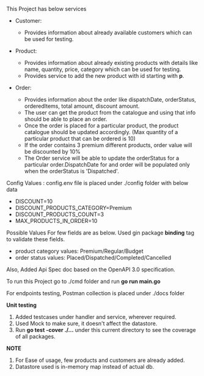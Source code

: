 This Project has below services

- Customer:
   - Provides information about already available customers which can be used for testing.

- Product:
   - Provides information about already existing products with details like name, quantity, price, category which can be used for testing.
   - Provides service to add the new product with id starting with **p**.

- Order:
   - Provides information about the order like dispatchDate, orderStatus, orderedItems, total amount, discount amount.
   - The user can get the product from the catalogue and using that info should be able to place an order.
   - Once the order is placed for a particular product, the product catalogue should be updated accordingly.
     (Max quantity of a particular product that can be ordered is 10)
   - If the order contains 3 premium different products, order value will be discounted by 10%
   - The Order service will be able to update the orderStatus for a particular order.DispatchDate for and order will be populated only when the orderStatus is 'Dispatched'.

Config Values : config.env file is placed under ./config folder with below data
   - DISCOUNT=10
   - DISCOUNT_PRODUCTS_CATEGORY=Premium
   - DISCOUNT_PRODUCTS_COUNT=3
   - MAX_PRODUCTS_IN_ORDER=10

Possible Values For few fields are as below. Used gin package **binding** tag to validate these fields.
   - product category values: Premium/Regular/Budget
   - order status values: Placed/Dispatched/Completed/Cancelled

Also, Added Api Spec doc based on the OpenAPI 3.0 specification.

To run this Project go to ./cmd folder and run **go run main.go**

For endpoints testing, Postman collection is placed under ./docs folder

**Unit testing**
1. Added testcases under handler and service, wherever required.
2. Used Mock to make sure, it doesn't affect the datastore.
3. Run **go test -cover ./...** under this current directory to see the coverage of all packages.

**NOTE**
1. For Ease of usage, few products and customers are already added.
2. Datastore used is in-memory map instead of actual db.
